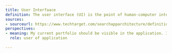 ```yaml
---
title: User Interfaace
definition: The user interface (UI) is the point of human-computer interaction and communication in a device. This can include display screens, keyboards, a mouse and the appearance of a desktop. It is also the way through which a user interacts with an application or a website. The growing dependence of many businesses on web applications and mobile applications has led many companies to place increased priority on UI in an effort to improve the user's overall experience.
sources:
- sourceurl: https://www.techtarget.com/searchapparchitecture/definition/user-interface-UI
perspectives:
- meaning: My current portfolio should be visible in the application. I can view that call as a UI from here.
  role: user of application
  
---
```


